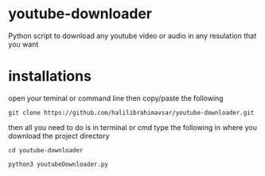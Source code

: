 # youtube-downloader
Python script to download any youtube video or audio in any resulation that you want

# installations
open your teminal or command line then copy/paste the following
```
git clone https://github.com/halilibrahimavsar/youtube-downloader.git
```

then all you need to do is in terminal or cmd type the following in where you download the project directory
```
cd youtube-downloader
```

```
python3 youtubeDownloader.py
```



